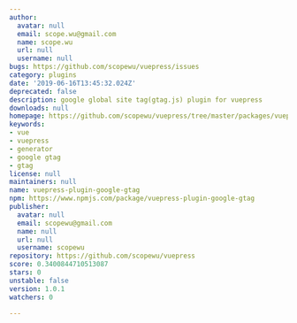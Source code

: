 ```yaml
---
author:
  avatar: null
  email: scope.wu@gmail.com
  name: scope.wu
  url: null
  username: null
bugs: https://github.com/scopewu/vuepress/issues
category: plugins
date: '2019-06-16T13:45:32.024Z'
deprecated: false
description: google global site tag(gtag.js) plugin for vuepress
downloads: null
homepage: https://github.com/scopewu/vuepress/tree/master/packages/vuepress-plugin-google-gtag
keywords:
- vue
- vuepress
- generator
- google gtag
- gtag
license: null
maintainers: null
name: vuepress-plugin-google-gtag
npm: https://www.npmjs.com/package/vuepress-plugin-google-gtag
publisher:
  avatar: null
  email: scopewu@gmail.com
  name: null
  url: null
  username: scopewu
repository: https://github.com/scopewu/vuepress
score: 0.3400844710513087
stars: 0
unstable: false
version: 1.0.1
watchers: 0

---
```


